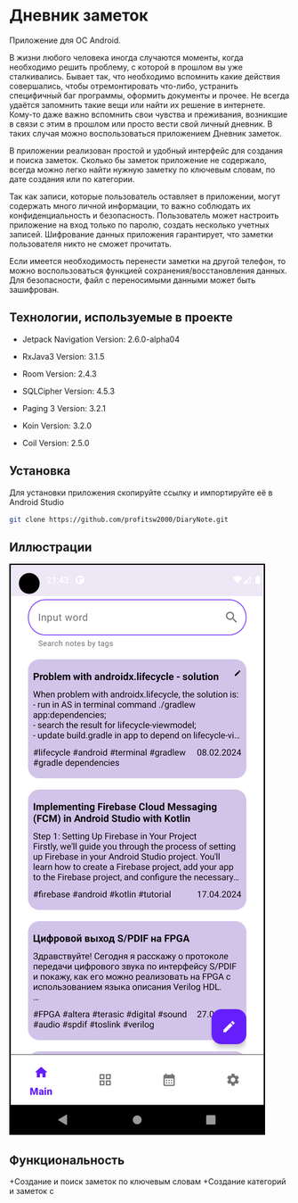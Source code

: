 
# Дневник заметок

Приложение для ОС Android. 

В жизни любого человека иногда случаются моменты, когда необходимо решить проблему, 
с которой в прошлом вы уже сталкивались. Бывает так, что необходимо вспомнить какие действия совершались, 
чтобы отремонтировать что-либо, 
устранить специфичный баг программы, оформить документы и прочее. Не всегда
удаётся запомнить такие вещи или найти их
решение в интернете. Кому-то даже важно вспомнить
свои чувства и преживания, возникшие в связи с этим в прошлом или просто вести свой личный дневник. 
В таких случая можно воспользоваться приложением Дневник заметок.

В приложении реализован простой и удобный интерфейс для создания и поиска заметок. Сколько бы заметок 
приложение не содержало, всегда можно легко найти нужную заметку по ключевым словам, по дате создания или
по категории.

Так как записи, которые пользователь оставляет в приложении, могут содержать много личной информации, то важно соблюдать
их конфиденциальность и безопасность. Пользователь может настроить приложение на вход только по паролю, создать несколько
учетных записей. Шифрование данных приложения гарантирует, что заметки пользователя никто не сможет прочитать.

Если имеется необходимость перенести заметки на другой телефон, то можно воспользоваться функцией
сохранения/восстановления данных. Для безопасности, файл с переносимыми данными может быть зашифрован. 

## Технологии, используемые в проекте

+ Jetpack Navigation
  Version: 2.6.0-alpha04

+ RxJava3
  Version: 3.1.5

+ Room
  Version: 2.4.3

+ SQLCipher
  Version: 4.5.3

+ Paging 3
  Version: 3.2.1

+ Koin
  Version: 3.2.0

+ Coil
  Version: 2.5.0

## Установка

Для установки приложения скопируйте ссылку и импортируйте её в Android Studio
```bash
git clone https://github.com/profitsw2000/DiaryNote.git
```

## Иллюстрации

![Главный экран](./screenshots/dn_main.png)

## Функциональность
+Создание и поиск заметок по ключевым словам
+Создание категорий и  заметок с 

